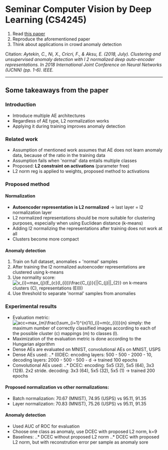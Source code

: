 # Seminar Computer Vision by Deep Learning (CS4245)

1) Read [this paper](https://ieeexplore.ieee.org/abstract/document/8489068)
2) Reproduce the aforementioned paper
3) Think about applications in crowd anomaly detection

Citation: <cite> Aytekin, C., Ni, X., Cricri, F., & Aksu, E. (2018, July). Clustering and unsupervised anomaly detection with l 2 normalized deep auto-encoder representations. In 2018 International Joint Conference on Neural Networks (IJCNN) (pp. 1-6). IEEE. <cite>

--- 
## Some takeaways from the paper

### Introduction
* Introduce multiple AE architectures
* Regardless of AE type, L2 normalization works
* Applying it during training improves anomaly detection

### Related work
* Assumption of mentioned work assumes that AE does not learn anomaly data,
  because of the ratio in the training data
* Assumption fails when 'normal' data entails multiple classes
* Proposed: **L2 constraint on activations** (parameter free)
* L2 norm reg is applied to weights, proposed method to activations

### Proposed method

#### Normalization
* **Autoencoder representation is L2 normalized** -> last layer = l2
  normalization layer
* L2 normalized representations should be more suitable for clustering
  purposes, especially when using Euclidean distance (k-means)
* Adding l2 normalizing the representations after training does not work at all
* Clusters become more compact

#### Anomaly detection
1. Train on full dataset, anomalies + 'normal' samples
2. After training the l2 normalized autoencoder representations are clustered
  using k-means
3. Use normality score: <img src="https://latex.codecogs.com/svg.latex?\Large&space;v_{i}=max_{j}(E_{c}(I_{i}))\frac{C_{j}}{||C_{j}||_{2}}" title="v_{i}=max_{j}(E_{c}(I_{i}))\frac{C_{j}}{||C_{j}||_{2}}" /> on k-means clusters (C), representations (E(I))
4. Use threshold to separate 'normal' samples from anomalies

### Experimental results
* Evaluation metric: <img src="https://latex.codecogs.com/svg.latex?\Large&space;acc=max_{m}\frac{\sum_{i=1}^{n}1{l_{i}=m(c_{i})}{n}" title="acc=max_{m}\frac{\sum_{i=1}^{n}1{l_{i}=m(c_{i})}{n}" /> simply: the maximum number of correctly classified images according to each of the possible cluster (c) mappings (m) to classes (l). 
* Maximization of the evaluation metric is done according to the Hungarian
  algorithm
* Dense AEs are evaluated on MNIST, convolutional AEs on MNIST, USPS
* Dense AEs used: 
..* (I)DEC: encoding layers: 500 - 500 - 2000 - 10, decoding layers: 2000 - 500 - 500 - d -> trained 100 epochs
* Convolutional AEs used:
..* DCEC: encoding: 5x5 (32), 5x5 (64), 3x3 (128). 2x2 stride. decoding: 3x3
(64), 5x5 (32), 5x5 (1) -> trained 200 epochs

#### Proposed normalization vs other normalizations:
* Batch normalization: 70.67 (MNIST), 74.95 (USPS) vs 95.11, 91.35
* Layer normalization: 70.83 (MNIST), 75.26 (USPS) vs 95.11, 91.35

#### Anomaly detection
* Used AUC of ROC for evaluation
* Choose one class as anomaly, use DCEC with proposed L2 norm, k=9
* Baselines: 
..* DCEC without proposed L2 norm
..* DCEC with proposed L2 norm, but with reconstrution error per sample as
anomaly sore

